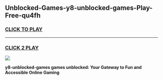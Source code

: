 
## Unblocked-Games-y8-unblocked-games-Play-Free-qu4fh
<h3>
<a href="https://premium76.site?title=y8-unblocked-games&ref=17A">CLICK TO PLAY</a></h3>
<hr>

<h3>
<a href="https://premium76.site?title=y8-unblocked-games&ref=17A">CLICK 2 PLAY</a>
  
</h3>

<a href="https://premium76.site?title=y8-unblocked-games&ref=17A"><img src="https://clearcache.store/games.png"></a>


**y8-unblocked-games games unblocked: Your Gateway to Fun and Accessible Online Gaming**
